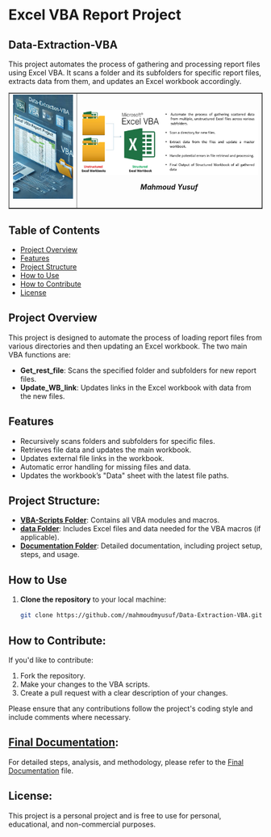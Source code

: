 # Excel VBA Report Project
## Data-Extraction-VBA 
This project automates the process of gathering and processing report files using Excel VBA. It scans a folder and its subfolders for specific report files, extracts data from them, and updates an Excel workbook accordingly.

<table border="1" style="border-collapse: collapse; width: 100%;">
  <tr>
    <td>
      <img src="Documentation/media/VBA.jpg" alt="Project Image" width="200" style="float: right; margin-left: 15px; margin-bottom: 15px;" />
    </td>
    <td>
      <img src="Documentation/media/VBA-Extract.jpg" alt="Project Image" width="600" style="float: right; margin-left: 15px; margin-bottom: 15px;" />
      <div style="text-align: center; margin-top: 10px; font-weight: bold;"><em> Mahmoud Yusuf</em></div>
    </td>
  </tr>
</table>


## Table of Contents
- [Project Overview](#project-overview)
- [Features](#features)
- [Project Structure](#Project-Structure)
- [How to Use](#how-to-use)
- [How to Contribute](#how-to-contribute)
- [License](#license)


## Project Overview

This project is designed to automate the process of loading report files from various directories and then updating an Excel workbook. The two main VBA functions are:
- **Get_rest_file**: Scans the specified folder and subfolders for new report files.
- **Update_WB_link**: Updates links in the Excel workbook with data from the new files.

## Features

- Recursively scans folders and subfolders for specific files.
- Retrieves file data and updates the main workbook.
- Updates external file links in the workbook.
- Automatic error handling for missing files and data.
- Updates the workbook’s "Data" sheet with the latest file paths.
  
## Project Structure:
- **[VBA-Scripts Folder](./VBA-Scripts/)**: Contains all VBA modules and macros.
- **[data Folder](./data/)**: Includes Excel files and data needed for the VBA macros (if applicable).
- **[Documentation Folder](./Documentation/)**: Detailed documentation, including project setup, steps, and usage.

## How to Use

1. **Clone the repository** to your local machine:
   ```bash
   git clone https://github.com//mahmoudmyusuf/Data-Extraction-VBA.git


## How to Contribute:
If you'd like to contribute:
1. Fork the repository.
2. Make your changes to the VBA scripts.
3. Create a pull request with a clear description of your changes.

Please ensure that any contributions follow the project's coding style and include comments where necessary.

## **[Final Documentation](./Documentation/)**:
For detailed steps, analysis, and methodology, please refer to the [Final Documentation](./Documentation/StepsDocumentation.md) file.

## License:
This project is a personal project and is free to use for personal, educational, and non-commercial purposes.
